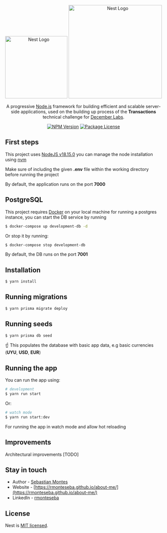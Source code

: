 <p align="center">
  <a href="http://nestjs.com/" target="blank"><img src="https://nestjs.com/img/logo-small.svg" width="200" alt="Nest Logo" /></a>
  <a href="http://nestjs.com/" target="blank"><img src="https://decemberlabs.com/wp-content/uploads/2022/05/share.png" width="300" alt="Nest Logo" /></a>
</p>

[circleci-image]: https://img.shields.io/circleci/build/github/nestjs/nest/master?token=abc123def456
[circleci-url]: https://circleci.com/gh/nestjs/nest

  <p align="center">A progressive <a href="http://nodejs.org" target="_blank">Node.js</a> framework for building efficient and scalable server-side applications, used on the building up process of the <strong>Transactions</strong> technical challenge for <a href="https://decemberlabs.com/" target="_blank">December Labs</a>.</p>
    <p align="center">
<a href="https://www.npmjs.com/~nestjscore" target="_blank"><img src="https://img.shields.io/npm/v/@nestjs/core.svg" alt="NPM Version" /></a>
<a href="https://www.npmjs.com/~nestjscore" target="_blank"><img src="https://img.shields.io/npm/l/@nestjs/core.svg" alt="Package License" /></a>
</p>
  <!--[![Backers on Open Collective](https://opencollective.com/nest/backers/badge.svg)](https://opencollective.com/nest#backer)
  [![Sponsors on Open Collective](https://opencollective.com/nest/sponsors/badge.svg)](https://opencollective.com/nest#sponsor)-->

## First steps

This project uses [NodeJS v18.15.0](https://nodejs.org/en/blog/release/v18.15.0) you can manage the node installation using [nvm](https://github.com/nvm-sh/nvm) 

Make sure of including the given **.env** file within the working directory before running the project

By default, the application runs on the port **7000**
## PostgreSQL
This project requires [Docker](https://www.docker.com/) on your local machine for running a postgres instance, you can start the DB service by running
```bash
$ docker-compose up development-db -d
```

Or stop it by running:
```bash
$ docker-compose stop development-db
```
By default, the DB runs on the port **7001**

## Installation

```bash
$ yarn install
```

## Running migrations
```bash
$ yarn prisma migrate deploy
```

## Running seeds
```bash
$ yarn prisma db seed
```
☝️ This populates the database with basic app data, e.g basic currencies (**UYU**, **USD**, **EUR**)

## Running the app
You can run the app using:

```bash
# development
$ yarn run start
```
Or:
```bash
# watch mode
$ yarn run start:dev
```
For running the app in watch mode and allow hot reloading

## Improvements

Architectural improvements [TODO]

## Stay in touch

- Author - [Sebastian Montes](https://github.com/rmonteseba)
- Website - [https://rmonteseba.github.io/about-me/](https://rmonteseba.github.io/about-me/)
- LinkedIn - [rmonteseba](https://www.linkedin.com/in/sebastian-montes-2b8140192/)

## License

Nest is [MIT licensed](LICENSE).
